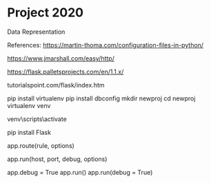 # Project 2020
 Data Representation
 
 References:
https://martin-thoma.com/configuration-files-in-python/

https://www.jmarshall.com/easy/http/

https://flask.palletsprojects.com/en/1.1.x/

tutorialspoint.com/flask/index.htm


pip install virtualenv
pip install dbconfig
mkdir newproj
cd newproj
virtualenv venv

venv\scripts\activate

pip install Flask

app.route(rule, options)

app.run(host, port, debug, options)


app.debug = True
app.run()
app.run(debug = True)


